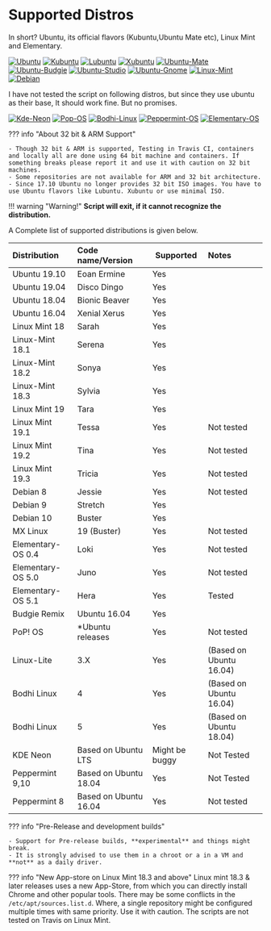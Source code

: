# Supported Distros

In short? Ubuntu, its official flavors (Kubuntu,Ubuntu Mate etc), Linux Mint and Elementary.

[![Ubuntu](https://static.prasadt.com/logo64/ubuntu.png)](https://www.ubuntu.com/desktop)
[![Kubuntu](https://static.prasadt.com/logo64/kubuntu.png)](https://kubuntu.org/)
[![Lubuntu](https://static.prasadt.com/logo64/lubuntu.png)](https://lubuntu.net/)
[![Xubuntu](https://static.prasadt.com/logo64/xubuntu.png)](https://xubuntu.net/)
[![Ubuntu-Mate](https://static.prasadt.com/logo64/ubuntu-mate.png)](https://ubuntu-mate.org/)
[![Ubuntu-Budgie](https://static.prasadt.com/logo64/ubuntu-budgie.png)](https://ubuntubudgie.org/)
[![Ubuntu-Studio](https://static.prasadt.com/logo64/ubuntu-studio.png)](https://ubuntustudio.org/)
[![Ubuntu-Gnome](https://static.prasadt.com/logo64/ubuntu-gnome.png)](https://ubuntugnome.org/)
[![Linux-Mint](https://static.prasadt.com/logo64/linux-mint.png)](https://www.linuxmint.com/)
[![Debian](https://static.prasadt.com/logo64/debian.png)](https://www.debian.org/)

I have not tested the script on following distros, but since they use ubuntu as their base,
It should work fine. But no promises.

[![Kde-Neon](https://static.prasadt.com/logo64/kde-neon.png)](https://neon.kde.org/)
[![Pop-OS](https://static.prasadt.com/logo64/pop-os.png)](https://system76.com/pop)
[![Bodhi-Linux](https://static.prasadt.com/logo64/bodhi-linux.png)](https://www.bodhilinux.com/)
[![Peppermint-OS](https://static.prasadt.com/logo64/peppermint-os.png)](https://peppermintos.com/)
[![Elementary-OS](https://static.prasadt.com/logo64/elementary-os.png)](https://elementary.io/)

??? info "About 32 bit & ARM Support"

    - Though 32 bit & ARM is supported, Testing in Travis CI, containers and locally all are done using 64 bit machine and containers. If something breaks please report it and use it with caution on 32 bit machines.
    - Some repositories are not available for ARM and 32 bit architecture.
    - Since 17.10 Ubuntu no longer provides 32 bit ISO images. You have to use Ubuntu flavors like Lubuntu. Xubuntu or use minimal ISO.

!!! warning "Warning!"
    **Script will exit, if it cannot recognize the distribution.**

A Complete  list of supported distributions is given below.

| Distribution      | Code name/Version     | Supported      | Notes                         |
| :---------------- | :-------------------- | -------------- | :---------------------------- |
| Ubuntu 19.10      | Eoan Ermine           | Yes            |
| Ubuntu 19.04      | Disco Dingo           | Yes            |
| Ubuntu 18.04      | Bionic Beaver         | Yes            |
| Ubuntu 16.04      | Xenial Xerus          | Yes            |
| Linux Mint 18     | Sarah                 | Yes            |
| Linux-Mint 18.1   | Serena                | Yes            |
| Linux-Mint 18.2   | Sonya                 | Yes            |
| Linux-Mint 18.3   | Sylvia                | Yes            |
| Linux Mint 19     | Tara                  | Yes            |
| Linux Mint 19.1   | Tessa                 | Yes            | Not tested
| Linux Mint 19.2   | Tina                  | Yes            | Not tested
| Linux Mint 19.3   | Tricia                | Yes            | Not tested
| Debian 8          | Jessie                | Yes            | Not tested
| Debian 9          | Stretch               | Yes            |
| Debian 10         | Buster                | Yes            |
| MX Linux          | 19 (Buster)           | Yes            | Not tested
| Elementary-OS 0.4 | Loki                  | Yes            | Not tested                    |
| Elementary-OS 5.0 | Juno                  | Yes            | Not tested                    |
| Elementary-OS 5.1 | Hera                  | Yes            | Tested                        |
| Budgie Remix      | Ubuntu 16.04          | Yes            |
| PoP! OS           | *Ubuntu releases      | Yes            | Not tested                    |
| Linux-Lite        | 3.X                   | Yes            | (Based on Ubuntu 16.04)       |
| Bodhi Linux       | 4                     | Yes            | (Based on Ubuntu 16.04)       |
| Bodhi Linux       | 5                     | Yes            | (Based on Ubuntu 18.04)       |
| KDE Neon          | Based on Ubuntu LTS   | Might be buggy | Not Tested                    |
| Peppermint 9,10   | Based on Ubuntu 18.04 | Yes            | Not Tested                    |
| Peppermint 8      | Based on Ubuntu 16.04 | Yes            | Not tested                    |

??? info "Pre-Release and development builds"

    - Support for Pre-release builds, **experimental** and things might break.
    - It is strongly advised to use them in a chroot or a in a VM and **not** as a daily driver.

??? info "New App-store on Linux Mint 18.3 and above"
    Linux mint 18.3 & later releases uses a new App-Store, from which you can directly install Chrome and other popular tools. There may be some conflicts in the `/etc/apt/sources.list.d`. Where, a single repository might be configured multiple times with same priority. Use it with caution. The scripts are not tested on Travis on Linux Mint.
